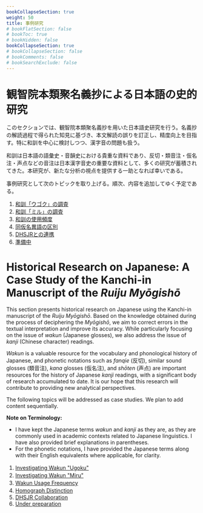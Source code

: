 ```yaml
---
bookCollapseSection: true
weight: 50
title: 事例研究
# bookFlatSection: false
# bookToc: true
# bookHidden: false
bookCollapseSection: true
# bookCollapseSection: false
# bookComments: false
# bookSearchExclude: false
---
```


# 観智院本類聚名義抄による日本語の史的研究


このセクションでは、観智院本類聚名義抄を用いた日本語史研究を行う。名義抄の解読過程で得られた知見に基づき、本文解読の誤りを訂正し、精度向上を目指す。特に和訓を中心に検討しつつ、漢字音の問題も扱う。

和訓は日本語の語彙史・音韻史における貴重な資料であり、反切・類音注・仮名注・声点などの音注は日本漢字音史の重要な資料として、多くの研究が蓄積されてきた。本研究が、新たな分析の視点を提供する一助となれば幸いである。

事例研究として次のトピックを取り上げる。順次、内容を追加してゆく予定である。


1. [和訓「ウゴク」の調査](/docs/notes/krm-main/case-study/1-ugoku/)　
2. [和訓「ミル」の調査](/docs/notes/krm-main/case-study/2-miru/)　
3. [和訓の使用頻度](/docs/notes/krm-main/case-study/3-wakun-uf/)　
4. [同仮名異語の区別](/docs/notes/krm-main/case-study/4-kana-split/)　
5. [DHSJRとの連携](/docs/notes/krm-main/case-study/5-dhsjr/)
6. [準備中](/docs/notes/krm-main/case-study/6/)


# Historical Research on Japanese: A Case Study of the Kanchi-in Manuscript of the *Ruiju Myōgishō*


This section presents historical research on Japanese using the Kanchi-in manuscript of the *Ruiju Myōgishō*. Based on the knowledge obtained during the process of deciphering the *Myōgishō*, we aim to correct errors in the textual interpretation and improve its accuracy. While particularly focusing on the issue of *wakun* (Japanese glosses), we also address the issue of *kanji* (Chinese character) readings.

*Wakun* is a valuable resource for the vocabulary and phonological history of Japanese, and phonetic notations such as *fanqie* (反切), similar sound glosses (類音注), *kana* glosses (仮名注), and *shōten* (声点) are important resources for the history of Japanese *kanji* readings, with a significant body of research accumulated to date. It is our hope that this research will contribute to providing new analytical perspectives.

The following topics will be addressed as case studies. We plan to add content sequentially.

**Note on Terminology:**

* I have kept the Japanese terms *wakun* and *kanji* as they are, as they are commonly used in academic contexts related to Japanese linguistics. I have also provided brief explanations in parentheses.
* For the phonetic notations, I have provided the Japanese terms along with their English equivalents where applicable, for clarity.


1. [Investigating Wakun "Ugoku"](/docs/notes/krm-main/case-study/1-ugoku/)　
2. [Investigating Wakun "Miru"](/docs/notes/krm-main/case-study/2-miru/)　
3. [Wakun Usage Frequency](/docs/notes/krm-main/case-study/3-wakun-uf/)　
4. [Homograph Distinction](/docs/notes/krm-main/case-study/4-kana-split/)　
5. [DHSJR Collaboration](/docs/notes/krm-main/case-study/5-dhsjr/)
6. [Under preparation](/docs/notes/krm-main/case-study/6/)
